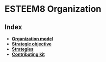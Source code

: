 # ESTEEM8 Organization
## Index

* **[Organization model](https://github.com/esteem8app/esteem8app.github.io/blob/master/docs/Organization-model.md)**
* **[Strategic objective](https://github.com/esteem8app/esteem8app.github.io/blob/master/docs/Strategic-objective.md)**
* **[Strategies](https://github.com/esteem8app/esteem8app.github.io/tree/master/docs/strategies)**
* **[Contributing kit](https://github.com/esteem8app/esteem8app.github.io/tree/master/docs/contributing-kit)**
